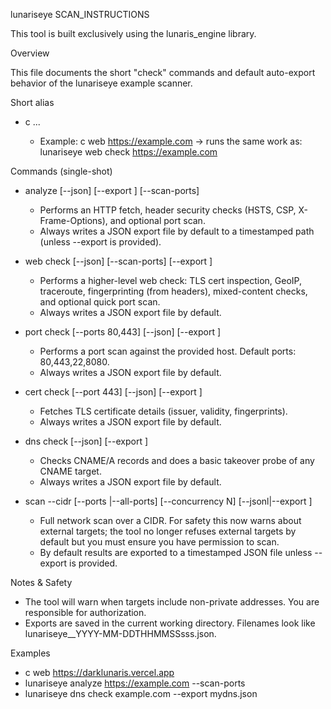 lunariseye SCAN_INSTRUCTIONS

This tool is built exclusively using the lunaris_engine library.

Overview

This file documents the short "check" commands and default auto-export behavior of the lunariseye example scanner.

Short alias

- c <topic> <target> ...
  - Example: c web https://example.com -> runs the same work as: lunariseye web check https://example.com

Commands (single-shot)

- analyze <url> [--json] [--export <path>] [--scan-ports]
  - Performs an HTTP fetch, header security checks (HSTS, CSP, X-Frame-Options), and optional port scan.
  - Always writes a JSON export file by default to a timestamped path (unless --export is provided).

- web check <url> [--json] [--scan-ports] [--export <path>]
  - Performs a higher-level web check: TLS cert inspection, GeoIP, traceroute, fingerprinting (from headers), mixed-content checks, and optional quick port scan.
  - Always writes a JSON export file by default.

- port check <host> [--ports 80,443] [--json] [--export <path>]
  - Performs a port scan against the provided host. Default ports: 80,443,22,8080.
  - Always writes a JSON export file by default.

- cert check <host> [--port 443] [--json] [--export <path>]
  - Fetches TLS certificate details (issuer, validity, fingerprints).
  - Always writes a JSON export file by default.

- dns check <host> [--json] [--export <path>]
  - Checks CNAME/A records and does a basic takeover probe of any CNAME target.
  - Always writes a JSON export file by default.

- scan --cidr <cidr> [--ports <list>|--all-ports] [--concurrency N] [--jsonl|--export <path>]
  - Full network scan over a CIDR. For safety this now warns about external targets; the tool no longer refuses external targets by default but you must ensure you have permission to scan.
  - By default results are exported to a timestamped JSON file unless --export is provided.

Notes & Safety

- The tool will warn when targets include non-private addresses. You are responsible for authorization.
- Exports are saved in the current working directory. Filenames look like lunariseye_<prefix>_YYYY-MM-DDTHHMMSSsss.json.

Examples

- c web https://darklunaris.vercel.app
- lunariseye analyze https://example.com --scan-ports
- lunariseye dns check example.com --export mydns.json

